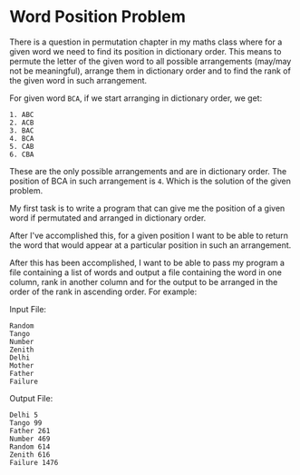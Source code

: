 # Word Position Problem

There is a question in permutation chapter in my maths class where for a given word we need to find its position in dictionary order. This means to permute the letter of the given word to all possible arrangements (may/may not be meaningful), arrange them in dictionary order and to find the rank of the given word in such arrangement.

For given word `BCA`, if we start arranging in dictionary order, we get:
```
1. ABC
2. ACB
3. BAC
4. BCA
5. CAB
6. CBA
```

These are the only possible arrangements and are in dictionary order. The position of BCA in such arrangement is `4`. Which is the solution of the given problem.

My first task is to write a program that can give me the position of a given word if permutated and  arranged in dictionary order.

After I've accomplished this, for a given position I want to be able to return the word that would appear at a particular position in such an arrangement.

After this has been accomplished, I want to be able to pass my program a file containing a list of words and output a file containing the word in one column, rank in another column and for the output to be arranged in the order of the rank in ascending order. For example:

Input File:

```
Random
Tango
Number
Zenith
Delhi
Mother
Father
Failure
```

Output File:

```
Delhi 5
Tango 99
Father 261
Number 469
Random 614
Zenith 616
Failure 1476
```
